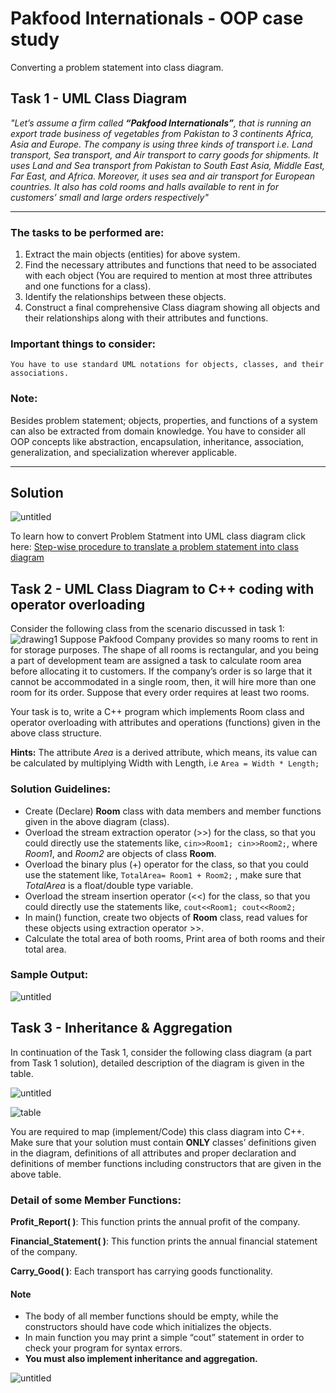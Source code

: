 # Pakfood Internationals - OOP case study
Converting a problem statement into class diagram.
## Task 1 - UML Class Diagram
*"Let’s assume a firm called **“Pakfood Internationals”**, that is running an export trade business of vegetables from Pakistan to 3 continents Africa, Asia and Europe. The company is using three kinds of transport i.e. Land transport, Sea transport, and Air transport to carry goods for shipments. It uses Land and Sea transport from Pakistan to South East Asia, Middle East, Far East, and Africa. Moreover, it uses sea and air transport for European countries. It also has cold rooms and halls available to rent in for customers’ small and large orders respectively"*

---
### The tasks to be performed are:
1.	Extract the main objects (entities) for above system.
2.	Find the necessary attributes and functions that need to be associated with each object (You are required to mention at most three attributes and one functions for a class).
3.	Identify the relationships between these objects.
4.	Construct a final comprehensive Class diagram showing all objects and their relationships along with their attributes and functions.

### Important things to consider:
    You have to use standard UML notations for objects, classes, and their associations.

### Note:
Besides problem statement; objects, properties, and functions of a system can also be extracted from domain knowledge. You have to consider all OOP concepts like abstraction, encapsulation, inheritance, association, generalization, and specialization wherever applicable.

---
## Solution
![untitled](https://user-images.githubusercontent.com/41892175/45937408-41b26000-bff2-11e8-8111-0203fddcb9b2.jpg)

To learn how to convert Problem Statment into UML class diagram click here: [Step-wise procedure to translate a problem statement into class diagram](https://github.com/saif86/Object-Oriented-Modeling---Graphic-Editor)

## Task 2 - UML Class Diagram to C++ coding with operator overloading
Consider the following class from the scenario discussed in task 1:
![drawing1](https://user-images.githubusercontent.com/41892175/47065624-3a0f6100-d216-11e8-8ffd-0177aa4211c9.png)
Suppose Pakfood Company provides so many rooms to rent in for storage purposes. The shape of all rooms is rectangular, and you being a part of development team are assigned a task to calculate room area before allocating it to customers. If the company’s order is so large that it cannot be accommodated in a single room, then, it will hire more than one room for its order. Suppose that every order requires at least two rooms.

Your task is to, write a C++ program which implements Room class and operator overloading with attributes and operations (functions) given in the above class structure.

**Hints:** The attribute *Area* is a derived attribute, which means, its value can be calculated by multiplying Width with Length, i.e ```Area = Width * Length;```

### Solution Guidelines:
  * Create (Declare) **Room** class with data members and member functions given in the above diagram (class).
  * Overload the stream extraction operator (>>) for the class, so that you could directly use the statements like, ```cin>>Room1; cin>>Room2;```, where *Room1*, and *Room2* are objects of class **Room**.
  * Overload the binary plus (+) operator for the class, so that you could use the statement like, ```TotalArea= Room1 + Room2;``` , make sure that *TotalArea* is a float/double type variable.
  * Overload the stream insertion operator (<<) for the class, so that you could directly use the statements like, ```cout<<Room1; cout<<Room2;```
  * In main() function, create two objects of **Room** class, read values for these objects using extraction operator >>.
  * Calculate the total area of both rooms, Print area of both rooms and their total area.
### Sample Output:
![untitled](https://user-images.githubusercontent.com/41892175/47066237-059ca480-d218-11e8-95c2-0aab7e8980ac.png)

## Task 3 - Inheritance & Aggregation
In continuation of the Task 1, consider the following class diagram (a part from Task 1 solution), detailed description of the diagram is given in the table.

![untitled](https://user-images.githubusercontent.com/41892175/47195552-060b7b80-d38f-11e8-9cb1-925046898181.png)

![table](https://user-images.githubusercontent.com/41892175/47195305-e4f65b00-d38d-11e8-99e4-7fda5645eb19.png)

You are required to map (implement/Code) this class diagram into C++. Make sure that your solution must contain **ONLY** classes’ definitions given in the diagram, definitions of all attributes and proper declaration and definitions of member functions including constructors that are given in the above table.
### Detail of some Member Functions:
**Profit_Report( )**: This function prints the annual profit of the company.

**Financial_Statement( )**: This function prints the annual financial statement of the company.

**Carry_Good( )**: Each transport has carrying goods functionality.
#### Note
  * The body of all member functions should be empty, while the constructors should have code which initializes the objects.
  * In main function you may print a simple “cout” statement in order to check your program for syntax errors.
  * **You must also implement inheritance and aggregation.**

![untitled](https://user-images.githubusercontent.com/41892175/47277059-ccd14680-d5ee-11e8-9654-1cb96cc73476.png)
